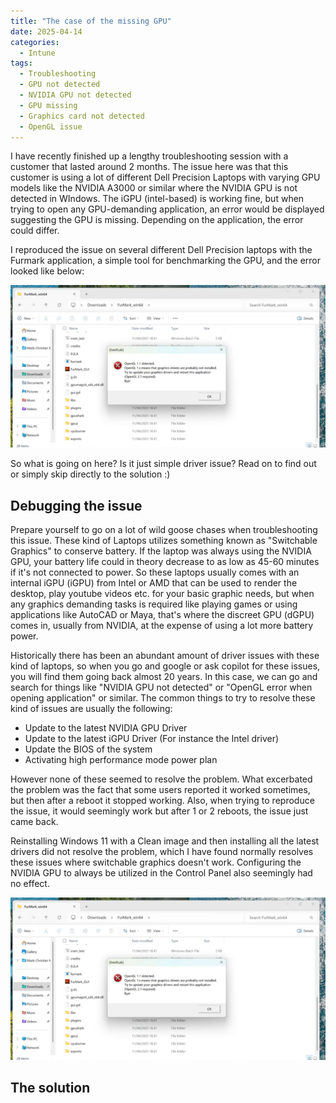 ```yaml
---
title: "The case of the missing GPU"
date: 2025-04-14
categories:
  - Intune
tags:
  - Troubleshooting
  - GPU not detected
  - NVIDIA GPU not detected
  - GPU missing
  - Graphics card not detected
  - OpenGL issue
---
```


I have recently finished up a lengthy troubleshooting session with a customer that lasted around 2 months. The issue here was that this customer is using a lot of different Dell Precision Laptops with varying GPU models like the NVIDIA A3000 or similar where the NVIDIA GPU is not detected in WIndows. The iGPU (intel-based) is working fine, but when trying to open any GPU-demanding application, an error would be displayed suggesting the GPU is missing. Depending on the application, the error could differ.

I reproduced the issue on several different Dell Precision laptops with the Furmark application, a simple tool for benchmarking the GPU, and the error looked like below:

![GPUError](/assets/images/2025-04-14-TheCase-OfTheMissing-GPU/OpenGL_Error.png?raw=true "Furmark OpenGL error")

So what is going on here? Is it just simple driver issue? Read on to find out or simply skip directly to the solution :)

## Debugging the issue

Prepare yourself to go on a lot of wild goose chases when troubleshooting this issue. These kind of Laptops utilizes something known as "Switchable Graphics" to conserve battery. If the laptop was always using the NVIDIA GPU, your battery life could in theory decrease to as low as 45-60 minutes if it's not connected to power. So these laptops usually comes with an internal iGPU (iGPU) from Intel or AMD that can be used to render the desktop, play youtube videos etc. for your basic graphic needs, but when any graphics demanding tasks is required like playing games or using applications like AutoCAD or Maya, that's where the discreet GPU (dGPU) comes in, usually from NVIDIA, at the expense of using a lot more battery power.

Historically there has been an abundant amount of driver issues with these kind of laptops, so when you go and google or ask copilot for these issues, you will find them going back almost 20 years. In this case, we can go and search for things like "NVIDIA GPU not detected" or "OpenGL error when opening application" or similar. The common things to try to resolve these kind of issues are usually the following:

* Update to the latest NVIDIA GPU Driver
* Update to the latest iGPU Driver (For instance the Intel driver)
* Update the BIOS of the system
* Activating high performance mode power plan

However none of these seemed to resolve the problem. What excerbated the problem was the fact that some users reported it worked sometimes, but then after a reboot it stopped working. Also, when trying to reproduce the issue, it would seemingly work but after 1 or 2 reboots, the issue just came back.

Reinstalling Windows 11 with a Clean image and then installing all the latest drivers did not resolve the problem, which I have found normally resolves these issues where switchable graphics doesn't work. Configuring the NVIDIA GPU to always be utilized in the Control Panel also seemingly had no effect.

![Graphics](/assets/images/2025-04-14-TheCase-OfTheMissing-GPU/OpenGL_Error.png?raw=true "Swicthable Graphics options NVIDIA GPU")

## The solution

